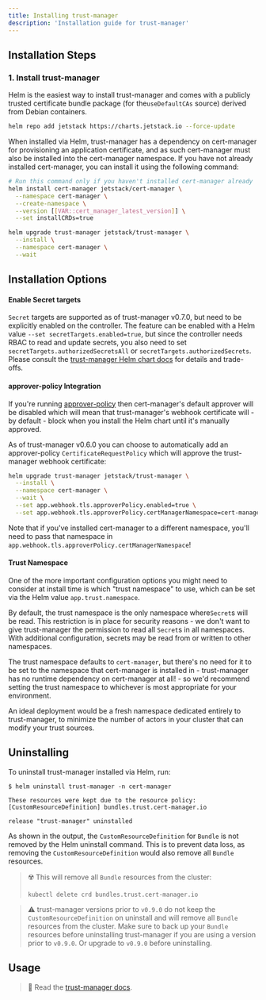 ```yaml
---
title: Installing trust-manager
description: 'Installation guide for trust-manager'
---
```


## Installation Steps

### 1. Install trust-manager

Helm is the easiest way to install trust-manager and comes with a publicly trusted certificate bundle package
(for the`useDefaultCAs` source) derived from Debian containers.

```bash
helm repo add jetstack https://charts.jetstack.io --force-update
```

When installed via Helm, trust-manager has a dependency on cert-manager for provisioning an application certificate,
and as such cert-manager must also be installed into the cert-manager namespace.
If you have not already installed cert-manager, you can install it using the following command:

```bash
# Run this command only if you haven't installed cert-manager already
helm install cert-manager jetstack/cert-manager \
  --namespace cert-manager \
  --create-namespace \
  --version [[VAR::cert_manager_latest_version]] \
  --set installCRDs=true
```

```bash
helm upgrade trust-manager jetstack/trust-manager \
  --install \
  --namespace cert-manager \
  --wait
```

## Installation Options

#### Enable Secret targets

`Secret` targets are supported as of trust-manager v0.7.0, but need to be explicitly enabled on the controller.
The feature can be enabled with a Helm value `--set secretTargets.enabled=true`, but since the controller needs
RBAC to read and update secrets, you also need to set `secretTargets.authorizedSecretsAll` or `secretTargets.authorizedSecrets`.
Please consult the
[trust-manager Helm chart docs](https://github.com/cert-manager/trust-manager/blob/main/deploy/charts/trust-manager/README.md#values)
for details and trade-offs.

#### approver-policy Integration

If you're running [approver-policy](../../policy/approval/approver-policy/README.md) then cert-manager's default approver will be disabled which will mean that
trust-manager's webhook certificate will - by default - block when you install the Helm chart until it's manually approved.

As of trust-manager v0.6.0 you can choose to automatically add an approver-policy `CertificateRequestPolicy` which
will approve the trust-manager webhook certificate:

```bash
helm upgrade trust-manager jetstack/trust-manager \
  --install \
  --namespace cert-manager \
  --wait \
  --set app.webhook.tls.approverPolicy.enabled=true \
  --set app.webhook.tls.approverPolicy.certManagerNamespace=cert-manager
```

Note that if you've installed cert-manager to a different namespace, you'll need to pass that namespace in `app.webhook.tls.approverPolicy.certManagerNamespace`!

#### Trust Namespace

One of the more important configuration options you might need to consider at install time is which "trust namespace" to use,
which can be set via the Helm value `app.trust.namespace`.

By default, the trust namespace is the only namespace where`Secret`s will be read. This restriction is in place
for security reasons - we don't want to give trust-manager the permission to read all `Secret`s in all namespaces. With additional configuration, secrets may be read from or written to other namespaces.

The trust namespace defaults to `cert-manager`, but there's no need for it to be set to the namespace that cert-manager
is installed in - trust-manager has no runtime dependency on cert-manager at all! - so we'd recommend setting the trust
namespace to whichever is most appropriate for your environment.

An ideal deployment would be a fresh namespace dedicated entirely to trust-manager, to minimize the number of actors in your
cluster that can modify your trust sources.

## Uninstalling

To uninstall trust-manager installed via Helm, run:

```terminal
$ helm uninstall trust-manager -n cert-manager

These resources were kept due to the resource policy:
[CustomResourceDefinition] bundles.trust.cert-manager.io

release "trust-manager" uninstalled
```

As shown in the output, the `CustomResourceDefinition` for `Bundle` is not removed by the Helm uninstall command.
This is to prevent data loss, as removing the `CustomResourceDefinition` would also remove all `Bundle` resources.

> ☢️ This will remove all `Bundle` resources from the cluster:
>
> ```terminal
> kubectl delete crd bundles.trust.cert-manager.io
> ```

> ⚠️ trust-manager versions prior to `v0.9.0` do not keep the `CustomResourceDefinition` on uninstall
> and will remove all `Bundle` resources from the cluster. Make sure to back up your `Bundle` resources
> before uninstalling trust-manager if you are using a version prior to `v0.9.0`. Or upgrade to `v0.9.0`
> before uninstalling.

## Usage

> 📖 Read the [trust-manager docs](./README.md).
